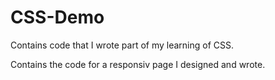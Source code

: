 # CSS-Demo

Contains code that I wrote part of my learning of CSS.

Contains the code for a responsiv page I designed and wrote.
